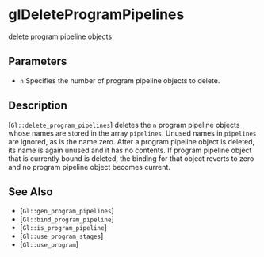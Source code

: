 # glDeleteProgramPipelines
delete program pipeline objects

## Parameters
- `n`
  Specifies the number of program pipeline objects to delete.

## Description
[`Gl::delete_program_pipelines`] deletes the `n` program pipeline
  objects whose names are stored in the array `pipelines`. Unused names
  in `pipelines` are ignored, as is the name zero. After a program
  pipeline object is deleted, its name is again unused and it has no
  contents. If program pipeline object that is currently bound is
  deleted, the binding for that object reverts to zero and no program
  pipeline object becomes current.

## See Also
- [`Gl::gen_program_pipelines`]
- [`Gl::bind_program_pipeline`]
- [`Gl::is_program_pipeline`]
- [`Gl::use_program_stages`]
- [`Gl::use_program`]
